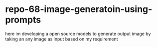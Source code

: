 # repo-68-image-generatoin-using-prompts
here im developing a open source models to generate output image by taking an any image as input based on my requirement
